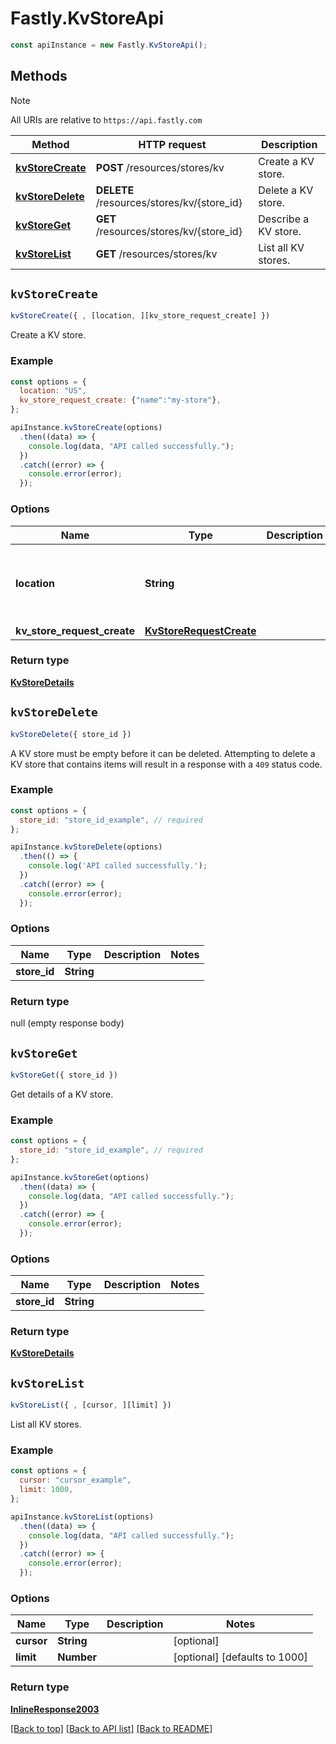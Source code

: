 # Fastly.KvStoreApi

```javascript
const apiInstance = new Fastly.KvStoreApi();
```
## Methods

> [!NOTE]
> All URIs are relative to `https://api.fastly.com`

Method | HTTP request | Description
------ | ------------ | -----------
[**kvStoreCreate**](KvStoreApi.md#kvStoreCreate) | **POST** /resources/stores/kv | Create a KV store.
[**kvStoreDelete**](KvStoreApi.md#kvStoreDelete) | **DELETE** /resources/stores/kv/{store_id} | Delete a KV store.
[**kvStoreGet**](KvStoreApi.md#kvStoreGet) | **GET** /resources/stores/kv/{store_id} | Describe a KV store.
[**kvStoreList**](KvStoreApi.md#kvStoreList) | **GET** /resources/stores/kv | List all KV stores.


## `kvStoreCreate`

```javascript
kvStoreCreate({ , [location, ][kv_store_request_create] })
```

Create a KV store.

### Example

```javascript
const options = {
  location: "US",
  kv_store_request_create: {"name":"my-store"},
};

apiInstance.kvStoreCreate(options)
  .then((data) => {
    console.log(data, "API called successfully.");
  })
  .catch((error) => {
    console.error(error);
  });
```

### Options

Name | Type | Description  | Notes
------------- | ------------- | ------------- | -------------
**location** | **String** |  | [optional] [one of: "US", "EU", "ASIA", "AUS"]
**kv_store_request_create** | [**KvStoreRequestCreate**](KvStoreRequestCreate.md) |  | [optional]

### Return type

[**KvStoreDetails**](KvStoreDetails.md)


## `kvStoreDelete`

```javascript
kvStoreDelete({ store_id })
```

A KV store must be empty before it can be deleted. Attempting to delete a KV store that contains items will result in a response with a `409` status code.

### Example

```javascript
const options = {
  store_id: "store_id_example", // required
};

apiInstance.kvStoreDelete(options)
  .then(() => {
    console.log('API called successfully.');
  })
  .catch((error) => {
    console.error(error);
  });
```

### Options

Name | Type | Description  | Notes
------------- | ------------- | ------------- | -------------
**store_id** | **String** |  |

### Return type

null (empty response body)


## `kvStoreGet`

```javascript
kvStoreGet({ store_id })
```

Get details of a KV store.

### Example

```javascript
const options = {
  store_id: "store_id_example", // required
};

apiInstance.kvStoreGet(options)
  .then((data) => {
    console.log(data, "API called successfully.");
  })
  .catch((error) => {
    console.error(error);
  });
```

### Options

Name | Type | Description  | Notes
------------- | ------------- | ------------- | -------------
**store_id** | **String** |  |

### Return type

[**KvStoreDetails**](KvStoreDetails.md)


## `kvStoreList`

```javascript
kvStoreList({ , [cursor, ][limit] })
```

List all KV stores.

### Example

```javascript
const options = {
  cursor: "cursor_example",
  limit: 1000,
};

apiInstance.kvStoreList(options)
  .then((data) => {
    console.log(data, "API called successfully.");
  })
  .catch((error) => {
    console.error(error);
  });
```

### Options

Name | Type | Description  | Notes
------------- | ------------- | ------------- | -------------
**cursor** | **String** |  | [optional]
**limit** | **Number** |  | [optional] [defaults to 1000]

### Return type

[**InlineResponse2003**](InlineResponse2003.md)


[[Back to top]](#) [[Back to API list]](../../README.md#endpoints)
[[Back to README]](../../README.md)
